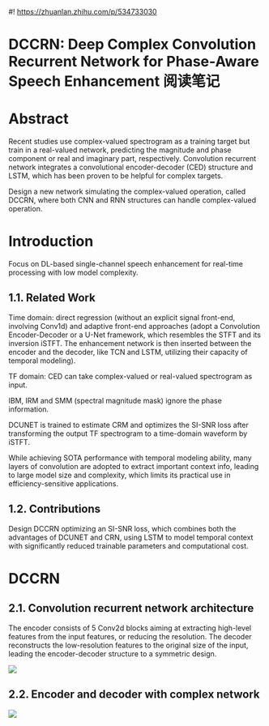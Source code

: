 #! https://zhuanlan.zhihu.com/p/534733030
# DCCRN: Deep Complex Convolution Recurrent Network for Phase-Aware Speech Enhancement 阅读笔记

# Abstract

Recent studies use complex-valued spectrogram as a training target but train in a real-valued network, predicting the magnitude and phase component or real and imaginary part, respectively. Convolution recurrent network integrates a convolutional encoder-decoder (CED) structure and LSTM, which has been proven to be helpful for complex targets.



Design a new network simulating the complex-valued operation, called DCCRN, where both CNN and RNN structures can handle complex-valued operation.



# Introduction

Focus on DL-based single-channel speech enhancement for real-time processing with low model complexity.

## 1.1. Related Work
Time domain: direct regression (without an explicit signal front-end, involving Conv1d) and adaptive front-end approaches (adopt a Convolution Encoder-Decoder or a U-Net framework, which resembles the STFT and its inversion iSTFT. The enhancement network is then inserted between the encoder and the decoder, like TCN and LSTM, utilizing their capacity of temporal modeling).

TF domain: CED can take complex-valued or real-valued spectrogram as input. 

IBM, IRM and SMM (spectral magnitude mask) ignore the phase information.

DCUNET is trained to estimate CRM and optimizes the SI-SNR loss after transforming the output TF spectrogram to a time-domain waveform by iSTFT.

While achieving SOTA performance with temporal modeling ability, many layers of convolution are adopted to extract important context info, leading to large model size and complexity, which limits its practical use in efficiency-sensitive applications.

## 1.2. Contributions
Design DCCRN optimizing an SI-SNR loss, which combines both the advantages of DCUNET and CRN, using LSTM to model temporal context with significantly reduced trainable parameters and computational cost.

# DCCRN
## 2.1. Convolution recurrent network architecture
The encoder consists of 5 Conv2d blocks aiming at extracting high-level features from the input features, or reducing the resolution. The decoder reconstructs the low-resolution features to the original size of the input, leading the encoder-decoder structure to a symmetric design.

![](https://tva1.sinaimg.cn/large/e6c9d24ely1h3187w1qgqj20ix0823z3.jpg)

## 2.2. Encoder and decoder with complex network
![](https://tva1.sinaimg.cn/large/e6c9d24ely1h318921nc7j20hd0bwmye.jpg)
